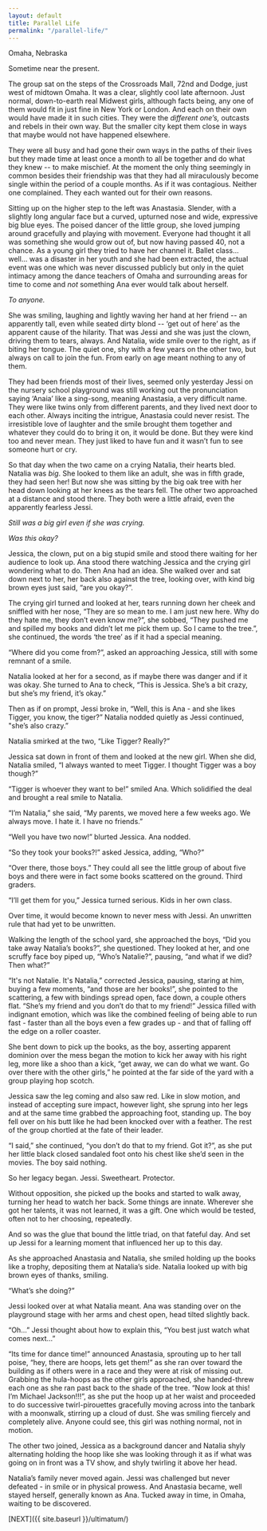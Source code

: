 ```yaml
---
layout: default
title: Parallel Life
permalink: "/parallel-life/"
---
```

<!-- wp:paragraph -->

Omaha, Nebraska

<!-- /wp:paragraph -->

<!-- wp:paragraph -->

Sometime near the present.

<!-- /wp:paragraph -->

<!-- wp:paragraph -->

The group sat on the steps of the Crossroads Mall, 72nd and Dodge, just west of midtown Omaha. It was a clear, slightly cool late afternoon. Just normal, down-to-earth real Midwest girls, although facts being, any one of them would fit in just fine in New York or London. And each on their own would have made it in such cities. They were the _different one’s,_ outcasts and rebels in their own way. But the smaller city kept them close in ways that maybe would not have happened elsewhere.

<!-- /wp:paragraph -->

<!-- wp:paragraph -->

They were all busy and had gone their own ways in the paths of their lives but they made time at least once a month to all be together and do what they knew -- to make mischief. At the moment the only thing seemingly in common besides their friendship was that they had all miraculously become single within the period of a couple months. As if it was contagious. Neither one complained. They each wanted out for their own reasons.

<!-- /wp:paragraph -->

<!-- wp:paragraph -->

Sitting up on the higher step to the left was Anastasia. Slender, with a slightly long angular face but a curved, upturned nose and wide, expressive big blue eyes. The poised dancer of the little group, she loved jumping around gracefully and playing with movement. Everyone had thought it all was something she would grow out of, but now having passed 40, not a chance. As a young girl they tried to have her channel it. Ballet class... well... was a disaster in her youth and she had been extracted, the actual event was one which was never discussed publicly but only in the quiet intimacy among the dance teachers of Omaha and surrounding areas for time to come and _not_ something Ana ever would talk about herself.&nbsp;

<!-- /wp:paragraph -->

<!-- wp:paragraph -->

_To anyone.&nbsp;_

<!-- /wp:paragraph -->

<!-- wp:paragraph -->

She was smiling, laughing and lightly waving her hand at her friend -- an apparently tall, even while seated dirty blond -- ‘get out of here’ as the apparent cause of the hilarity. That was Jessi and she was just the clown, driving them to tears, always. And Natalia, wide smile over to the right, as if biting her tongue. The quiet one, shy with a few years on the other two, but always on call to join the fun. From early on age meant nothing to any of them.

<!-- /wp:paragraph -->

<!-- wp:paragraph -->

They had been friends most of their lives, seemed only yesterday Jessi on the nursery school playground was still working out the pronunciation saying ‘Anaia’ like a sing-song, meaning Anastasia, a very difficult name. They were like twins only from different parents, and they lived next door to each other. Always inciting the intrigue, Anastasia could never resist. The irresistible love of laughter and the smile brought them together and whatever they could do to bring it on, it would be done. But they were kind too and never mean. They just liked to have fun and it wasn’t fun to see someone hurt or cry.&nbsp;

<!-- /wp:paragraph -->

<!-- wp:paragraph -->

So that day when the two came on a crying Natalia, their hearts bled. Natalia was _big_. She looked to them like an adult, she was in fifth grade, they had seen her! But now she was sitting by the big oak tree with her head down looking at her knees as the tears fell. The other two approached at a distance and stood there. They both were a little afraid, even the apparently fearless Jessi.&nbsp;

<!-- /wp:paragraph -->

<!-- wp:paragraph -->

_Still was a big girl even if she was crying.&nbsp;_

<!-- /wp:paragraph -->

<!-- wp:paragraph -->

_Was this okay?&nbsp;_

<!-- /wp:paragraph -->

<!-- wp:paragraph -->

Jessica, the clown, put on a big stupid smile and stood there waiting for her audience to look up. Ana stood there watching Jessica and the crying girl wondering what to do. Then Ana had an idea. She walked over and sat down next to her, her back also against the tree, looking over, with kind big brown eyes just said, “are you okay?”.

<!-- /wp:paragraph -->

<!-- wp:paragraph -->

The crying girl turned and looked at her, tears running down her cheek and sniffled with her nose, “They are so mean to me. I am just new here. Why do they hate me, they don’t even know me?”, she sobbed, “They pushed me and spilled my books and didn’t let me pick them up. So I came to the tree.”, she continued, the words ‘the tree’ as if it had a special meaning.

<!-- /wp:paragraph -->

<!-- wp:paragraph -->

“Where did you come from?”, asked an approaching Jessica, still with some remnant of a smile.&nbsp;

<!-- /wp:paragraph -->

<!-- wp:paragraph -->

Natalia looked at her for a second, as if maybe there was danger and if it was okay. She turned to Ana to check, “This is Jessica. She’s a bit crazy, but she’s my friend, it’s okay.”

<!-- /wp:paragraph -->

<!-- wp:paragraph -->

Then as if on prompt, Jessi broke in, “Well, this is Ana - and she likes Tigger, you know, the tiger?” Natalia nodded quietly as Jessi continued, "she’s also crazy.”

<!-- /wp:paragraph -->

<!-- wp:paragraph -->

Natalia smirked at the two, “Like Tigger? Really?”

<!-- /wp:paragraph -->

<!-- wp:paragraph -->

Jessica sat down in front of them and looked at the new girl. When she did, Natalia smiled, “I always wanted to meet Tigger. I thought Tigger was a boy though?”

<!-- /wp:paragraph -->

<!-- wp:paragraph -->

“Tigger is whoever they want to be!” smiled Ana. Which solidified the deal and brought a real smile to Natalia.&nbsp;

<!-- /wp:paragraph -->

<!-- wp:paragraph -->

“I’m Natalia,” she said, “My parents, we moved here a few weeks ago. We always move. I hate it. I have no friends.”

<!-- /wp:paragraph -->

<!-- wp:paragraph -->

“Well you have two now!” blurted Jessica. Ana nodded.&nbsp;

<!-- /wp:paragraph -->

<!-- wp:paragraph -->

“So they took your books?!” asked Jessica, adding, “Who?”

<!-- /wp:paragraph -->

<!-- wp:paragraph -->

“Over there, those boys.” They could all see the little group of about five boys and there were in fact some books scattered on the ground. Third graders. &nbsp;

<!-- /wp:paragraph -->

<!-- wp:paragraph -->

“I’ll get them for you,” Jessica turned serious. Kids in her own class.

<!-- /wp:paragraph -->

<!-- wp:paragraph -->

Over time, it would become known to never mess with Jessi. An unwritten rule that had yet to be unwritten.&nbsp;

<!-- /wp:paragraph -->

<!-- wp:paragraph -->

Walking the length of the school yard, she approached the boys, “Did you take away Natalia’s books?”, she questioned. They looked at her, and one scruffy face boy piped up, “Who’s Natalie?”, pausing, “and what if we did? Then what?”

<!-- /wp:paragraph -->

<!-- wp:paragraph -->

“It's not Natalie. It's Natalia,” corrected Jessica, pausing, staring at him, buying a few moments, “and those are her books!”, she pointed to the scattering, a few with bindings spread open, face down, a couple others flat. “She’s my friend and you don’t do that to my friend!” Jessica filled with indignant emotion, which was like the combined feeling of being able to run fast - faster than all the boys even a few grades up - and that of falling off the edge on a roller coaster.

<!-- /wp:paragraph -->

<!-- wp:paragraph -->

She bent down to pick up the books, as the boy, asserting apparent dominion over the mess began the motion to kick her away with his right leg, more like a shoo than a kick, “get away, we can do what we want. Go over there with the other girls,” he pointed at the far side of the yard with a group playing hop scotch.&nbsp;

<!-- /wp:paragraph -->

<!-- wp:paragraph -->

Jessica saw the leg coming and also saw red. Like in slow motion, and instead of accepting sure impact, however light, she sprung into her legs and at the same time grabbed the approaching foot, standing up. The boy fell over on his butt like he had been knocked over with a feather. The rest of the group chortled at the fate of their leader.&nbsp;

<!-- /wp:paragraph -->

<!-- wp:paragraph -->

“I said,” she continued, “you don’t do that to my friend. Got it?”, as she put her little black closed sandaled foot onto his chest like she’d seen in the movies. The boy said nothing.&nbsp;

<!-- /wp:paragraph -->

<!-- wp:paragraph -->

So her legacy began. Jessi. Sweetheart. Protector.

<!-- /wp:paragraph -->

<!-- wp:paragraph -->

Without opposition, she picked up the books and started to walk away, turning her head to watch her back. Some things are innate. Wherever she got her talents, it was not learned, it was a gift. One which would be tested, often not to her choosing, repeatedly.

<!-- /wp:paragraph -->

<!-- wp:paragraph -->

And so was the glue that bound the little triad, on that fateful day. And set up Jessi for a learning moment that influenced her up to this day.

<!-- /wp:paragraph -->

<!-- wp:paragraph -->

As she approached Anastasia and Natalia, she smiled holding up the books like a trophy, depositing them at Natalia’s side. Natalia looked up with big brown eyes of thanks, smiling.

<!-- /wp:paragraph -->

<!-- wp:paragraph -->

“What’s she doing?”

<!-- /wp:paragraph -->

<!-- wp:paragraph -->

Jessi looked over at what Natalia meant. Ana was standing over on the playground stage with her arms and chest open, head tilted slightly back.

<!-- /wp:paragraph -->

<!-- wp:paragraph -->

“Oh...” Jessi thought about how to explain this, “You best just watch what comes next…”

<!-- /wp:paragraph -->

<!-- wp:paragraph -->

“Its time for dance time!” announced Anastasia, sprouting up to her tall poise, “hey, there are hoops, lets get them!” as she ran over toward the building as if others were in a race and they were at risk of missing out. Grabbing the hula-hoops as the other girls approached, she handed-threw each one as she ran past back to the shade of the tree. “Now look at this! I’m Michael Jackson!!!”, as she put the hoop up at her waist and proceeded to do successive twirl-pirouettes gracefully moving across into the tanbark with a moonwalk, stirring up a cloud of dust. She was smiling fiercely and completely alive. Anyone could see, this girl was nothing normal, not in motion.&nbsp;

<!-- /wp:paragraph -->

<!-- wp:paragraph -->

The other two joined, Jessica as a background dancer and Natalia shyly alternating holding the hoop like she was looking through it as if what was going on in front was a TV show, and shyly twirling it above her head.&nbsp;

<!-- /wp:paragraph -->

<!-- wp:paragraph -->

Natalia’s family never moved again. Jessi was challenged but never defeated - in smile or in physical prowess. And Anastasia became, well stayed herself, generally known as Ana. Tucked away in time, in Omaha, waiting to be discovered.

<!-- /wp:paragraph -->

<!-- wp:paragraph -->

[NEXT]({{ site.baseurl }}/ultimatum/)

<!-- /wp:paragraph -->

